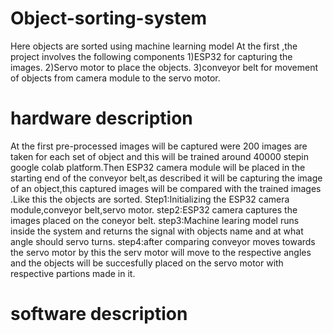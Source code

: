 # Object-sorting-system
Here objects are sorted using machine learning model
At the first ,the project involves the following components
1)ESP32 for capturing the images.
2)Servo motor to place the objects.
3)conveyor belt for movement of objects from camera module to the servo motor.
# hardware description
At the first pre-processed images will be captured were 200 images are taken for each set of object and this will be trained around 40000 stepin google colab platform.Then ESP32 camera module will be placed in the starting end of the conveyor belt,as described it will be capturing the image of an object,this captured images will be compared with the trained images .Like this the objects are sorted.
Step1:Initializing the ESP32 camera module,conveyor belt,servo motor.
step2:ESP32 camera captures the images placed on the coneyor belt.
step3:Machine learing model runs inside the system and returns the signal with objects name and at what angle should servo turns.
step4:after comparing conveyor moves towards the servo motor by this the serv motor will move to the respective angles and the objects will be succesfully placed on the servo motor with respective partions made in it.
# software description
